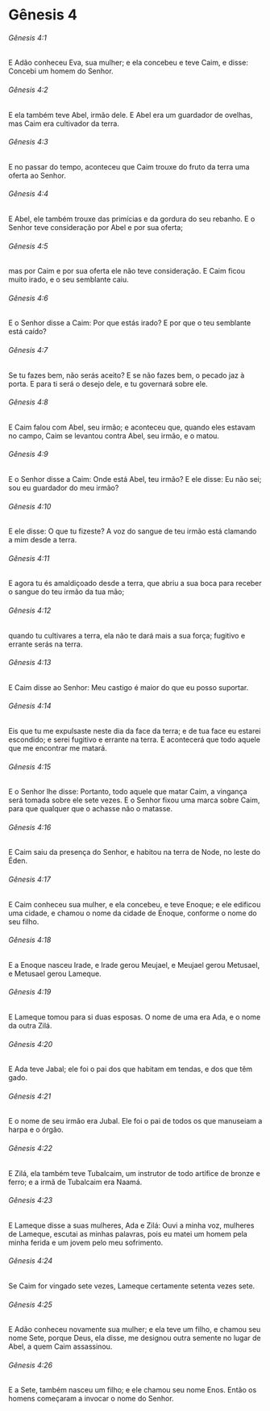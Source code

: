 # Gênesis 4

###### Gênesis 4:1

E Adão conheceu Eva, sua mulher; e ela concebeu e teve Caim, e disse: Concebi um homem do Senhor.

###### Gênesis 4:2

E ela também teve Abel, irmão dele. E Abel era um guardador de ovelhas, mas Caim era cultivador da terra.

###### Gênesis 4:3

E no passar do tempo, aconteceu que Caim trouxe do fruto da terra uma oferta ao Senhor.

###### Gênesis 4:4

E Abel, ele também trouxe das primícias e da gordura do seu rebanho. E o Senhor teve consideração por Abel e por sua oferta;

###### Gênesis 4:5

mas por Caim e por sua oferta ele não teve consideração. E Caim ficou muito irado, e o seu semblante caiu.

###### Gênesis 4:6

E o Senhor disse a Caim: Por que estás irado? E por que o teu semblante está caído?

###### Gênesis 4:7

Se tu fazes bem, não serás aceito? E se não fazes bem, o pecado jaz à porta. E para ti será o desejo dele, e tu governará sobre ele.

###### Gênesis 4:8

E Caim falou com Abel, seu irmão; e aconteceu que, quando eles estavam no campo, Caim se levantou contra Abel, seu irmão, e o matou.

###### Gênesis 4:9

E o Senhor disse a Caim: Onde está Abel, teu irmão? E ele disse: Eu não sei; sou eu guardador do meu irmão?

###### Gênesis 4:10

E ele disse: O que tu fizeste? A voz do sangue de teu irmão está clamando a mim desde a terra.

###### Gênesis 4:11

E agora tu és amaldiçoado desde a terra, que abriu a sua boca para receber o sangue do teu irmão da tua mão;

###### Gênesis 4:12

quando tu cultivares a terra, ela não te dará mais a sua força; fugitivo e errante serás na terra.

###### Gênesis 4:13

E Caim disse ao Senhor: Meu castigo é maior do que eu posso suportar.

###### Gênesis 4:14

Eis que tu me expulsaste neste dia da face da terra; e de tua face eu estarei escondido; e serei fugitivo e errante na terra. E acontecerá que todo aquele que me encontrar me matará.

###### Gênesis 4:15

E o Senhor lhe disse: Portanto, todo aquele que matar Caim, a vingança será tomada sobre ele sete vezes. E o Senhor fixou uma marca sobre Caim, para que qualquer que o achasse não o matasse.

###### Gênesis 4:16

E Caim saiu da presença do Senhor, e habitou na terra de Node, no leste do Éden.

###### Gênesis 4:17

E Caim conheceu sua mulher, e ela concebeu, e teve Enoque; e ele edificou uma cidade, e chamou o nome da cidade de Enoque, conforme o nome do seu filho.

###### Gênesis 4:18

E a Enoque nasceu Irade, e Irade gerou Meujael, e Meujael gerou Metusael, e Metusael gerou Lameque.

###### Gênesis 4:19

E Lameque tomou para si duas esposas. O nome de uma era Ada, e o nome da outra Zilá.

###### Gênesis 4:20

E Ada teve Jabal; ele foi o pai dos que habitam em tendas, e dos que têm gado.

###### Gênesis 4:21

E o nome de seu irmão era Jubal. Ele foi o pai de todos os que manuseiam a harpa e o órgão.

###### Gênesis 4:22

E Zilá, ela também teve Tubalcaim, um instrutor de todo artífice de bronze e ferro; e a irmã de Tubalcaim era Naamá.

###### Gênesis 4:23

E Lameque disse a suas mulheres, Ada e Zilá: Ouvi a minha voz, mulheres de Lameque, escutai as minhas palavras, pois eu matei um homem pela minha ferida e um jovem pelo meu sofrimento.

###### Gênesis 4:24

Se Caim for vingado sete vezes, Lameque certamente setenta vezes sete.

###### Gênesis 4:25

E Adão conheceu novamente sua mulher; e ela teve um filho, e chamou seu nome Sete, porque Deus, ela disse, me designou outra semente no lugar de Abel, a quem Caim assassinou.

###### Gênesis 4:26

E a Sete, também nasceu um filho; e ele chamou seu nome Enos. Então os homens começaram a invocar o nome do Senhor.

